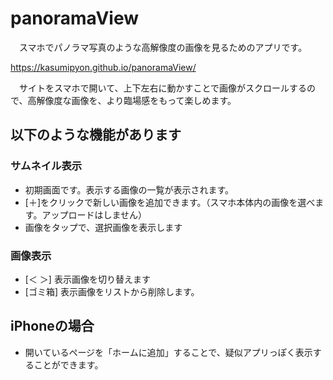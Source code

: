 # panoramaView

　スマホでパノラマ写真のような高解像度の画像を見るためのアプリです。

https://kasumipyon.github.io/panoramaView/

　サイトをスマホで開いて、上下左右に動かすことで画像がスクロールするので、高解像度な画像を、より臨場感をもって楽しめます。

## 以下のような機能があります
### サムネイル表示
* 初期画面です。表示する画像の一覧が表示されます。
* [＋]をクリックで新しい画像を追加できます。（スマホ本体内の画像を選べます。アップロードはしません）
* 画像をタップで、選択画像を表示します
### 画像表示
* [＜ ＞] 表示画像を切り替えます
* [ゴミ箱] 表示画像をリストから削除します。

## iPhoneの場合
* 開いているページを「ホームに追加」することで、疑似アプリっぽく表示することができます。
